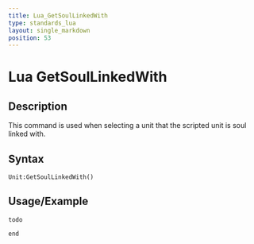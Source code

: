 ```yaml
---
title: Lua_GetSoulLinkedWith
type: standards_lua
layout: single_markdown
position: 53
---
```


# Lua GetSoulLinkedWith

## Description

This command is used when selecting a unit that the scripted unit is soul linked with.

## Syntax

```
Unit:GetSoulLinkedWith()
```

## Usage/Example

```
todo

end
```
